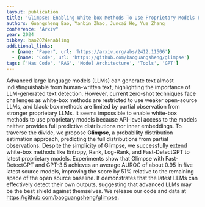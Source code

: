 ```yaml
---
layout: publication
title: 'Glimpse: Enabling White-box Methods To Use Proprietary Models For Zero-shot Llm-generated Text Detection'
authors: Guangsheng Bao, Yanbin Zhao, Juncai He, Yue Zhang
conference: "Arxiv"
year: 2024
bibkey: bao2024enabling
additional_links:
  - {name: "Paper", url: 'https://arxiv.org/abs/2412.11506'}
  - {name: "Code", url: 'https://github.com/baoguangsheng/glimpse'}
tags: ['Has Code', 'RAG', 'Model Architecture', 'Tools', 'GPT']
---
```

Advanced large language models (LLMs) can generate text almost
indistinguishable from human-written text, highlighting the importance of
LLM-generated text detection. However, current zero-shot techniques face
challenges as white-box methods are restricted to use weaker open-source LLMs,
and black-box methods are limited by partial observation from stronger
proprietary LLMs. It seems impossible to enable white-box methods to use
proprietary models because API-level access to the models neither provides full
predictive distributions nor inner embeddings. To traverse the divide, we
propose **Glimpse**, a probability distribution estimation approach, predicting
the full distributions from partial observations. Despite the simplicity of
Glimpse, we successfully extend white-box methods like Entropy, Rank, Log-Rank,
and Fast-DetectGPT to latest proprietary models. Experiments show that Glimpse
with Fast-DetectGPT and GPT-3.5 achieves an average AUROC of about 0.95 in five
latest source models, improving the score by 51% relative to the remaining
space of the open source baseline. It demonstrates that the latest LLMs can
effectively detect their own outputs, suggesting that advanced LLMs may be the
best shield against themselves. We release our code and data at
https://github.com/baoguangsheng/glimpse.
